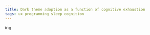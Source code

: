 ```yaml
---
title: Dark theme adoption as a function of cognitive exhaustion
tags: ux programming sleep cognition
---
```


ing